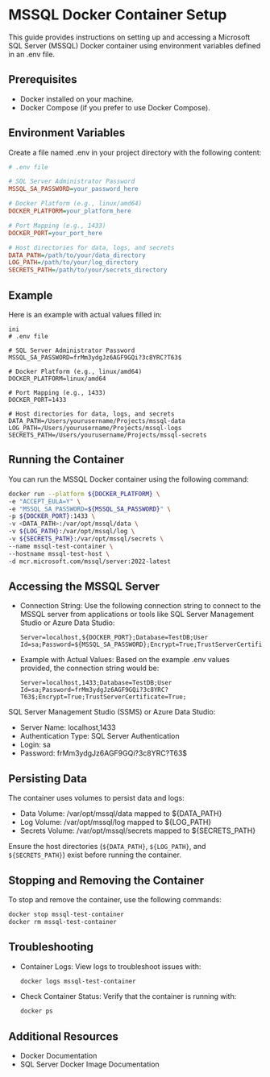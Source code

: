 # MSSQL Docker Container Setup

This guide provides instructions on setting up and accessing a Microsoft SQL Server (MSSQL) Docker container using environment variables defined in an .env file.

## Prerequisites

- Docker installed on your machine.
- Docker Compose (if you prefer to use Docker Compose).

## Environment Variables

Create a file named .env in your project directory with the following content:

```ini
# .env file

# SQL Server Administrator Password
MSSQL_SA_PASSWORD=your_password_here

# Docker Platform (e.g., linux/amd64)
DOCKER_PLATFORM=your_platform_here

# Port Mapping (e.g., 1433)
DOCKER_PORT=your_port_here

# Host directories for data, logs, and secrets
DATA_PATH=/path/to/your/data_directory
LOG_PATH=/path/to/your/log_directory
SECRETS_PATH=/path/to/your/secrets_directory
```

## Example

Here is an example with actual values filled in:

```
ini
# .env file

# SQL Server Administrator Password
MSSQL_SA_PASSWORD=frMm3ydgJz6AGF9GQi?3c8YRC?T63$

# Docker Platform (e.g., linux/amd64)
DOCKER_PLATFORM=linux/amd64

# Port Mapping (e.g., 1433)
DOCKER_PORT=1433

# Host directories for data, logs, and secrets
DATA_PATH=/Users/yourusername/Projects/mssql-data
LOG_PATH=/Users/yourusername/Projects/mssql-logs
SECRETS_PATH=/Users/yourusername/Projects/mssql-secrets
```

## Running the Container

You can run the MSSQL Docker container using the following command:

```bash
docker run --platform ${DOCKER_PLATFORM} \
-e "ACCEPT_EULA=Y" \
-e "MSSQL_SA_PASSWORD=${MSSQL_SA_PASSWORD}" \
-p ${DOCKER_PORT}:1433 \
-v <DATA_PATH>:/var/opt/mssql/data \
-v ${LOG_PATH}:/var/opt/mssql/log \
-v ${SECRETS_PATH}:/var/opt/mssql/secrets \
--name mssql-test-container \
--hostname mssql-test-host \
-d mcr.microsoft.com/mssql/server:2022-latest
```

## Accessing the MSSQL Server

- Connection String: Use the following connection string to connect to the MSSQL server from applications or tools like SQL Server Management Studio or Azure Data Studio:

    ```plaintext
    Server=localhost,${DOCKER_PORT};Database=TestDB;User Id=sa;Password=${MSSQL_SA_PASSWORD};Encrypt=True;TrustServerCertificate=True;
    ```

- Example with Actual Values: Based on the example .env values provided, the connection string would be:

    ```plaintext
    Server=localhost,1433;Database=TestDB;User Id=sa;Password=frMm3ydgJz6AGF9GQi?3c8YRC?T63$;Encrypt=True;TrustServerCertificate=True;
    ```

SQL Server Management Studio (SSMS) or Azure Data Studio:

- Server Name: localhost,1433
- Authentication Type: SQL Server Authentication
- Login: sa
- Password: frMm3ydgJz6AGF9GQi?3c8YRC?T63$

## Persisting Data

The container uses volumes to persist data and logs:

- Data Volume: /var/opt/mssql/data mapped to ${DATA_PATH}
- Log Volume: /var/opt/mssql/log mapped to ${LOG_PATH}
- Secrets Volume: /var/opt/mssql/secrets mapped to ${SECRETS_PATH}

Ensure the host directories (```${DATA_PATH}```, ```${LOG_PATH}```, and ```${SECRETS_PATH}```) exist before running the container.

## Stopping and Removing the Container

To stop and remove the container, use the following commands:

```bash
docker stop mssql-test-container
docker rm mssql-test-container
```

## Troubleshooting

- Container Logs: View logs to troubleshoot issues with:

    ```bash
    docker logs mssql-test-container
    ```

- Check Container Status: Verify that the container is running with:

    ```bash
    docker ps
    ```

## Additional Resources

- Docker Documentation
- SQL Server Docker Image Documentation